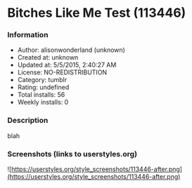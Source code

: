 # Bitches Like Me Test (113446)

### Information
- Author: alisonwonderland (unknown)
- Created at: unknown
- Updated at: 5/5/2015, 2:40:27 AM
- License: NO-REDISTRIBUTION
- Category: tumblr
- Rating: undefined
- Total installs: 56
- Weekly installs: 0


### Description
blah


### Screenshots (links to userstyles.org)
![https://userstyles.org/style_screenshots/113446-after.png](https://userstyles.org/style_screenshots/113446-after.png)


